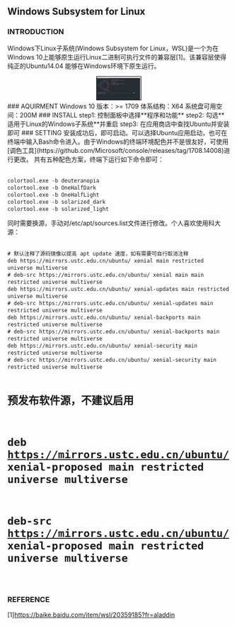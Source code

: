 ## Windows Subsystem for Linux
### INTRODUCTION
Windows下Linux子系统(Windows Subsystem for Linux，WSL)是一个为在Windows 10上能够原生运行Linux二进制可执行文件的兼容层[1]。该兼容层使得纯正的Ubuntu14.04
能够在Windows环境下原生运行。
<div align="center">
<img style="flex-grow:1; flex-shrink:1; border: 1px solid black;" src="./wsl.png" width="100" alt="wsl" />
</div>
### AQUIRMENT
Windows 10 版本：>= 1709  
体系结构：X64  
系统盘可用空间：200M
### INSTALL
step1: 控制面板中选择**程序和功能**  
step2: 勾选**适用于Linux的Windows子系统**并重启  
step3: 在应用商店中查找Ubuntu并安装即可
### SETTING
安装成功后，即可启动。可以选择Ubuntu应用启动，也可在终端中输入Bash命令进入。由于Windows的终端环境配色并不是很友好，可使用[调色工具](https://github.com/Microsoft/console/releases/tag/1708.14008)进行更改。
共有五种配色方案，终端下运行如下命令即可：
<pre><code>
colortool.exe -b deuteranopia
colortool.exe -b OneHalfDark
colortool.exe -b OneHalfLight
colortool.exe -b solarized_dark
colortool.exe -b solarized_light
</code></pre>
同时需要换源，手动对/etc/apt/sources.list文件进行修改。个人喜欢使用科大源：
<pre><code>
# 默认注释了源码镜像以提高 apt update 速度，如有需要可自行取消注释
deb https://mirrors.ustc.edu.cn/ubuntu/ xenial main restricted universe multiverse
# deb-src https://mirrors.ustc.edu.cn/ubuntu/ xenial main main restricted universe multiverse
deb https://mirrors.ustc.edu.cn/ubuntu/ xenial-updates main restricted universe multiverse
# deb-src https://mirrors.ustc.edu.cn/ubuntu/ xenial-updates main restricted universe multiverse
deb https://mirrors.ustc.edu.cn/ubuntu/ xenial-backports main restricted universe multiverse
# deb-src https://mirrors.ustc.edu.cn/ubuntu/ xenial-backports main restricted universe multiverse
deb https://mirrors.ustc.edu.cn/ubuntu/ xenial-security main restricted universe multiverse
# deb-src https://mirrors.ustc.edu.cn/ubuntu/ xenial-security main restricted universe multiverse
 
# 预发布软件源，不建议启用
# deb https://mirrors.ustc.edu.cn/ubuntu/ xenial-proposed main restricted universe multiverse
# deb-src https://mirrors.ustc.edu.cn/ubuntu/ xenial-proposed main restricted universe multiverse
</code></pre>

### REFERENCE
[1]https://baike.baidu.com/item/wsl/20359185?fr=aladdin
